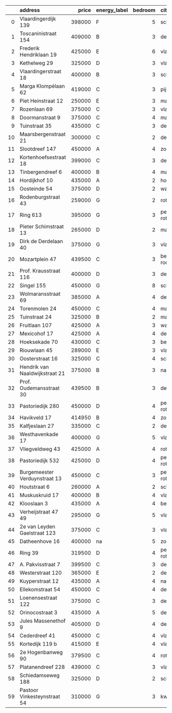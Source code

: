 |    | address                        |   price | energy_label   |   bedroom | city                |   house_age |   house_id |
|---:|:-------------------------------|--------:|:---------------|----------:|:--------------------|------------:|-----------:|
|  0 | Vlaardingerdijk 139            |  398000 | F              |         5 | schiedam            |          95 |   43418579 |
|  1 | Toscaninistraat 154            |  409000 | B              |         3 | den-haag            |          44 |   43434144 |
|  2 | Frederik Hendriklaan 19        |  425000 | E              |         6 | vlaardingen         |          56 |   43449671 |
|  3 | Kethelweg 29                   |  325000 | D              |         3 | vlaardingen         |          91 |   43452830 |
|  4 | Vlaardingerstraat 18           |  400000 | B              |         3 | schiedam            |          36 |   43556444 |
|  5 | Marga Klompélaan 62            |  419000 | C              |         3 | pijnacker           |          33 |   43433724 |
|  6 | Piet Heinstraat 12             |  250000 | E              |         3 | maassluis           |         114 |   43432615 |
|  7 | Rozenlaan 69                   |  375000 | C              |         3 | vlaardingen         |          96 |   43442842 |
|  8 | Doormanstraat 9                |  375000 | C              |         4 | maasdijk            |          52 |   43432963 |
|  9 | Tuinstraat 35                  |  435000 | C              |         3 | delft               |         112 |   43431911 |
| 10 | Maarsbergenstraat 21           |  300000 | C              |         2 | den-haag            |          75 |   43437640 |
| 11 | Slootdreef 147                 |  450000 | A              |         4 | zoetermeer          |          46 |   43434643 |
| 12 | Kortenhoefsestraat 18          |  399000 | C              |         3 | den-haag            |          97 |   43418862 |
| 13 | Tinbergendreef 6               |  400000 | B              |         4 | maassluis           |          47 |   43438922 |
| 14 | Hordijkhof 10                  |  435000 | A              |         2 | honselersdijk       |          23 |   43403708 |
| 15 | Oosteinde 54                   |  375000 | D              |         2 | wateringen          |         191 |   43421230 |
| 16 | Rodenburgstraat 43             |  259000 | G              |         2 | rotterdam           |          96 |   43437968 |
| 17 | Ring 613                       |  395000 | G              |         3 | pernis-rotterdam    |          97 |   43496243 |
| 18 | Pieter Schimstraat 13          |  265000 | D              |         2 | maassluis           |         114 |   43440739 |
| 19 | Dirk de Derdelaan 40           |  375000 | G              |         3 | vlaardingen         |          65 |   43406419 |
| 20 | Mozartplein 47                 |  439500 | C              |         3 | berkel-en-rodenrijs |          52 |   43448936 |
| 21 | Prof. Krausstraat 116          |  400000 | D              |         3 | delft               |          72 |   43441501 |
| 22 | Singel 155                     |  450000 | G              |         8 | schiedam            |         138 |   43411413 |
| 23 | Wolmaransstraat 69             |  385000 | A              |         4 | den-haag            |          30 |   43449520 |
| 24 | Torenmolen 24                  |  450000 | C              |         4 | maassluis           |          37 |   43448873 |
| 25 | Tuinstraat 24                  |  325000 | B              |         2 | maassluis           |          46 |   43449956 |
| 26 | Fruitlaan 107                  |  425000 | A              |         3 | wateringen          |          23 |   43443368 |
| 27 | Mexicohof 17                   |  425000 | A              |         4 | delft               |          43 |   43447586 |
| 28 | Hoeksekade 70                  |  430000 | C              |         3 | bergschenhoek       |          92 |   43431956 |
| 29 | Riouwlaan 45                   |  289000 | E              |         3 | vlaardingen         |          73 |   43436337 |
| 30 | Oosterstraat 16                |  325000 | C              |         4 | schiedam            |         140 |   43434957 |
| 31 | Hendrik van Naaldwijkstraat 21 |  375000 | B              |         3 | naaldwijk           |          67 |   43447008 |
| 32 | Prof. Oudemansstraat 30        |  439500 | B              |         3 | delft               |          72 |   43434587 |
| 33 | Pastoriedijk 280               |  450000 | D              |         4 | pernis-rotterdam    |         124 |   42316553 |
| 34 | Havikveld 17                   |  414950 | B              |         4 | zoetermeer          |          41 |   43448775 |
| 35 | Kalfjeslaan 27                 |  335000 | C              |         2 | delft               |          45 |   43428575 |
| 36 | Westhavenkade 17               |  400000 | G              |         5 | vlaardingen         |         124 |   42196845 |
| 37 | Vliegveldweg 43                |  425000 | A              |         4 | rotterdam           |          65 |   43473799 |
| 38 | Pastoriedijk 532               |  425000 | D              |         4 | pernis-rotterdam    |        2024 |   43405993 |
| 39 | Burgemeester Verduynstraat 13  |  450000 | C              |         3 | pernis-rotterdam    |          72 |   43441915 |
| 40 | Houtstraat 6                   |  260000 | A              |         2 | schiedam            |         146 |   43556462 |
| 41 | Muskuskruid 17                 |  400000 | B              |         4 | vlaardingen         |          39 |   43434571 |
| 42 | Klooslaan 3                    |  435000 | A              |         4 | bergschenhoek       |          22 |   43432191 |
| 43 | Verheijstraat 47 49            |  295000 | G              |         5 | vlaardingen         |          87 |   43424872 |
| 44 | 2e van Leyden Gaelstraat 123   |  375000 | C              |         3 | vlaardingen         |          98 |   43442858 |
| 45 | Datheenhove 16                 |  400000 | na             |         5 | zoetermeer          |          48 |   43402220 |
| 46 | Ring 39                        |  319500 | D              |         4 | pernis-rotterdam    |          63 |   43444466 |
| 47 | A. Pakvisstraat 7              |  399500 | C              |         3 | den-haag            |          42 |   43496246 |
| 48 | Westerstraat 120               |  365000 | E              |         2 | delft               |         138 |   43426254 |
| 49 | Kuyperstraat 12                |  435000 | A              |         4 | naaldwijk           |          40 |   43449903 |
| 50 | Ellekomstraat 54               |  450000 | C              |         4 | den-haag            |          91 |   43556306 |
| 51 | Loenensestraat 122             |  375000 | C              |         3 | den-haag            |         118 |   42324079 |
| 52 | Orinocostraat 3                |  435000 | A              |         5 | delft               |          43 |   43443331 |
| 53 | Jules Massenethof 9            |  405000 | D              |         4 | den-haag            |          43 |   42313778 |
| 54 | Cederdreef 41                  |  450000 | C              |         4 | vlaardingen         |          48 |   43446865 |
| 55 | Kortedijk 119 b                |  415000 | E              |         4 | vlaardingen         |          60 |   43555132 |
| 56 | 2e Hogenbanweg 90              |  379500 | C              |         4 | rotterdam           |          70 |   43447444 |
| 57 | Platanendreef 228              |  439000 | C              |         3 | vlaardingen         |          38 |   42321057 |
| 58 | Schiedamseweg 188              |  325000 | D              |         2 | schiedam            |         101 |   43411560 |
| 59 | Pastoor Vinkesteynstraat 54    |  310000 | G              |         3 | kwintsheul          |          86 |   43459042 |